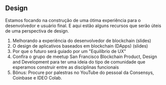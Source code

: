 ## Design

Estamos focando na construção de uma ótima experiência para o desenvolvedor e usuário final. E aqui estão alguns recursos que serão úteis de uma perspectiva de design.

1. Melhorando a experiência do desenvolvedor de blockchain (slides)
2. O design de aplicativos baseados em blockchain (DApps) (slides)
3. Por que o futuro será guiado por um "Equilíbrio de UX"
4. Confira o grupo de meetup San Francisco Blockchain Product, Design and Development para ter uma ideia do tipo de comunidade que esperamos construir entre as disciplinas funcionais
5. Bônus: Procure por palestras no YouTube do pessoal da Consensys, Coinbase e IDEO Colab.
